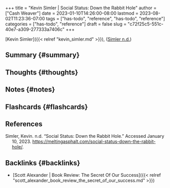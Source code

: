 +++
title = "Kevin Simler | Social Status: Down the Rabbit Hole"
author = ["Cash Weaver"]
date = 2023-01-10T14:26:00-08:00
lastmod = 2023-08-02T11:23:36-07:00
tags = ["has-todo", "reference", "has-todo", "reference"]
categories = ["has-todo", "reference"]
draft = false
slug = "c72f25c5-551c-40e7-a309-277333a7406c"
+++

[Kevin Simler]({{< relref "kevin_simler.md" >}}), (<a href="#citeproc_bib_item_1">Simler n.d.</a>)


## Summary {#summary}


## Thoughts {#thoughts}


## Notes {#notes}


## Flashcards {#flashcards}

## References

<style>.csl-entry{text-indent: -1.5em; margin-left: 1.5em;}</style><div class="csl-bib-body">
  <div class="csl-entry"><a id="citeproc_bib_item_1"></a>Simler, Kevin. n.d. “Social Status: Down the Rabbit Hole.” Accessed January 10, 2023. <a href="https://meltingasphalt.com/social-status-down-the-rabbit-hole/">https://meltingasphalt.com/social-status-down-the-rabbit-hole/</a>.</div>
</div>


## Backlinks {#backlinks}

-   [Scott Alexander | Book Review: The Secret Of Our Success]({{< relref "scott_alexander_book_review_the_secret_of_our_success.md" >}})
